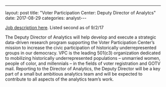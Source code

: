 ---
layout: post
title:  "Voter Participation Center: Deputy Director of Analytcs"
date: 2017-08-29
categories: analyst---

[Job description here](https://www.voterparticipation.org/our-team/job-openings-at-vpc/). Listed second as of 9/2/17

The Deputy Director of Analytics will help develop and execute a strategic data-driven research program supporting the Voter Participation Center’s mission to increase the civic participation of historically underrepresented groups in our democracy. VPC is the leading 501(c3) organization dedicated to mobilizing historically underrepresented populations – unmarried women, people of color, and millennials – in the fields of voter registration and GOTV mail. Reporting to the Director of Analytics, the Deputy Director will be a key part of a small but ambitious analytics team and will be expected to contribute to all aspects of the analytics team’s work.

